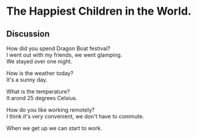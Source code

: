 # The Happiest Children in the World.
## Discussion
How did you spend Dragon Boat festival?  
I went out with my friends, we went glamping.  
We stayed over one night.  

How is the weather today?  
It's a sunny day.  

What is the temperature?  
It arond 25 degrees Celsius.  

How do you like working remotely?  
I think it's very convenient, we don't have to commute.  

When we get up we can start to work.  
